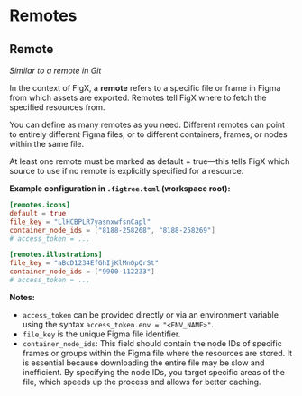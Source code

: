 # Remotes

## Remote
*Similar to a remote in Git*

In the context of FigX, a **remote** refers to a specific file or frame in Figma from which assets are exported. Remotes tell FigX where to fetch the specified resources from.

You can define as many remotes as you need. Different remotes can point to entirely different Figma files, or to different containers, frames, or nodes within the same file.

At least one remote must be marked as default = true—this tells FigX which source to use if no remote is explicitly specified for a resource.

**Example configuration in `.figtree.toml` (workspace root):**

```toml
[remotes.icons]
default = true
file_key = "LlHCBPLR7yasnxwfsnCapl"
container_node_ids = ["8188-258268", "8188-258269"]
# access_token = ...

[remotes.illustrations]
file_key = "aBcD1234EfGhIjKlMnOpQrSt"
container_node_ids = ["9900-112233"]
# access_token = ...
```

**Notes:**
- `access_token` can be provided directly or via an environment variable using the syntax `access_token.env = "<ENV_NAME>"`.
- `file_key` is the unique Figma file identifier.
- `container_node_ids`: This field should contain the node IDs of specific frames or groups within the Figma file where the resources are stored. It is essential because downloading the entire file may be slow and inefficient. By specifying the node IDs, you target specific areas of the file, which speeds up the process and allows for better caching.
